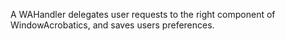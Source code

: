 A WAHandler delegates user requests to the right component of WindowAcrobatics, and saves users preferences.